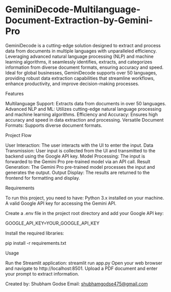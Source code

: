 # GeminiDecode-Multilanguage-Document-Extraction-by-Gemini-Pro
GeminiDecode is a cutting-edge solution designed to extract and process data from documents in multiple languages with unparalleled efficiency. Leveraging advanced natural language processing (NLP) and machine learning algorithms, it seamlessly identifies, extracts, and categorizes information from diverse document formats, ensuring accuracy and speed. Ideal for global businesses, GeminiDecode supports over 50 languages, providing robust data extraction capabilities that streamline workflows, enhance productivity, and improve decision-making processes.

Features

Multilanguage Support: Extracts data from documents in over 50 languages.
Advanced NLP and ML: Utilizes cutting-edge natural language processing and machine learning algorithms.
Efficiency and Accuracy: Ensures high accuracy and speed in data extraction and processing.
Versatile Document Formats: Supports diverse document formats.

Project Flow

User Interaction: The user interacts with the UI to enter the input.
Data Transmission: User input is collected from the UI and transmitted to the backend using the Google API key.
Model Processing: The input is forwarded to the Gemini Pro pre-trained model via an API call.
Result Generation: The Gemini Pro pre-trained model processes the input and generates the output.
Output Display: The results are returned to the frontend for formatting and display.

Requirements

To run this project, you need to have:
Python 3.x installed on your machine.
A valid Google API key for accessing the Gemini API.

Create a .env file in the project root directory and add your Google API key:

GOOGLE_API_KEY=YOUR_GOOGLE_API_KEY

Install the required libraries:

pip install -r requirements.txt

Usage

Run the Streamlit application:
streamlit run app.py
Open your web browser and navigate to http://localhost:8501.
Upload a PDF document and enter your prompt to extract information.

Created by: Shubham Godse
Email: shubhamgodse475@gmail.com
